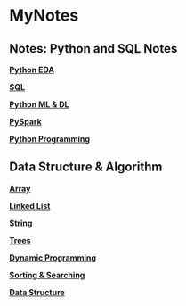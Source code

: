 # MyNotes



## Notes: Python and SQL Notes

**[Python EDA](https://github.com/Hernon7/MyNotes/blob/master/Notes/python_EDA.md)**

**[SQL](https://github.com/Hernon7/MyNotes/blob/master/Notes/SQL.md)**

**[Python ML & DL](https://github.com/Hernon7/MyNotes/blob/master/Notes/python_ML%26DL.md)**

**[PySpark](https://github.com/Hernon7/MyNotes/blob/master/Notes/python_PySpark.md)**

**[Python Programming](https://github.com/Hernon7/MyNotes/blob/master/Notes/python_note.md)**

## Data Structure & Algorithm

**[Array](https://github.com/Hernon7/MyNotes/blob/master/DataStructure%26Algorithm/Array.md)**

**[Linked List](https://github.com/Hernon7/MyNotes/blob/master/DataStructure%26Algorithm/LinkedList.md)**

**[String](https://github.com/Hernon7/MyNotes/blob/master/DataStructure%26Algorithm/String.md)**

**[Trees](https://github.com/Hernon7/MyNotes/blob/master/DataStructure%26Algorithm/Trees.md)**

**[Dynamic Programming](https://github.com/Hernon7/MyNotes/blob/master/DataStructure%26Algorithm/DynamicProgramming.md)**

**[Sorting & Searching](https://github.com/Hernon7/MyNotes/blob/master/DataStructure%26Algorithm/Sorting%26Searching.md)**

**[Data Structure](https://github.com/Hernon7/MyNotes/blob/master/DataStructure%26Algorithm/DataStructure.md)**